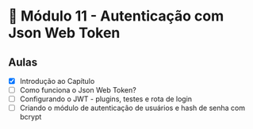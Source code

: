 # 🤯 Módulo 11 - Autenticação com Json Web Token

## Aulas

- [x] Introdução ao Capítulo
- [ ] Como funciona o Json Web Token?
- [ ] Configurando o JWT - plugins, testes e rota de login
- [ ] Criando o módulo de autenticação de usuários e hash de senha com bcrypt